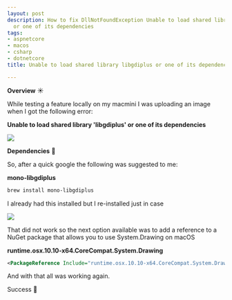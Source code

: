 ```yaml
---
layout: post
description: How to fix DllNotFoundException Unable to load shared library libgdiplus
  or one of its dependencies
tags:
- aspnetcore
- macos
- csharp
- dotnetcore
title: Unable to load shared library libgdiplus or one of its dependencies

---
```

**Overview** ☀

While testing a feature locally on my macmini I was uploading an image when I got the following error:

**Unable to load shared library 'libgdiplus' or one of its dependencies**

![](https://i.imgur.com/bctzWAR.png)

**Dependencies** 🌱

So, after a quick google the following was suggested to me:

**mono-libgdiplus**

```bash
brew install mono-libgdiplus
```

I already had this installed but I re-installed just in case

![](https://i.imgur.com/tCZONkD.png)

That did not work so the next option available was to add a reference to a NuGet package that allows you to use System.Drawing on macOS

**runtime.osx.10.10-x64.CoreCompat.System.Drawing**

```xml
<PackageReference Include="runtime.osx.10.10-x64.CoreCompat.System.Drawing" Version="5.8.64" />
```

And with that all was working again. 

Success 🥳